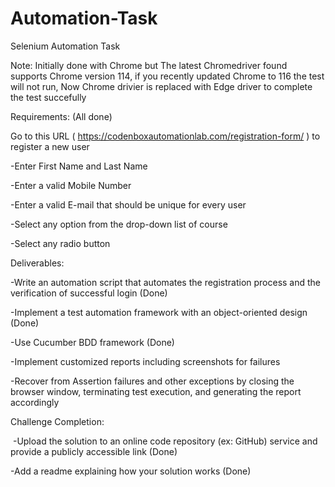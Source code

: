 # Automation-Task
Selenium Automation Task

Note: Initially done with Chrome but The latest Chromedriver found supports Chrome version 114, if you recently updated Chrome to 116 the test will not 
      run, 
      Now Chrome drivier is replaced with Edge driver to complete the test succefully  



 Requirements: (All done)

   Go to this URL ( https://codenboxautomationlab.com/registration-form/ ) to register a new user
 
   -Enter First Name and Last Name
  
   -Enter a valid Mobile Number
  
   -Enter a valid E-mail that should be unique for every user
  
   -Select any option from the drop-down list of course

   -Select any radio button
  

Deliverables:

-Write an automation script that automates the registration process and the verification of successful login (Done)

-Implement a test automation framework with an object-oriented design (Done)

-Use Cucumber BDD framework (Done)

-Implement customized reports including screenshots for failures 

-Recover from Assertion failures and other exceptions by closing the browser window, terminating test execution, and 
 generating the report accordingly
 
 
Challenge Completion: 

 -Upload the solution to an online code repository (ex: GitHub) service and provide a publicly accessible link (Done)
 
 -Add a readme explaining how your solution works (Done)

